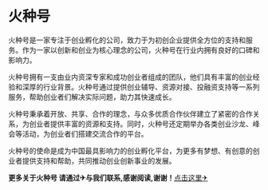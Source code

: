 # 火种号

火种号是一家专注于创业孵化的公司，致力于为初创企业提供全方位的支持和服务。作为一家以创新和创业为核心理念的公司，火种号在行业内拥有良好的口碑和影响力。

火种号拥有一支由业内资深专家和成功创业者组成的团队，他们具有丰富的创业经验和深厚的行业背景。火种号通过提供创业辅导、资源对接、投融资支持等一系列服务，帮助创业者们解决实际问题，助力其快速成长。

火种号秉承着开放、共享、合作的理念，与众多优质合作伙伴建立了紧密的合作关系，为创业者提供丰富的资源和支持。同时，火种号还定期举办各类创业沙龙、峰会等活动，为创业者们搭建交流合作的平台。

火种号的使命是成为中国最具影响力的创业孵化平台，为更多有梦想、有创意的创业者提供支持和帮助，共同推动创业创新事业的发展。

**更多关于火种号 请通过✈与我们联系,感谢阅读,谢谢！**[点击这里✈](https://t.me/lm999bot)